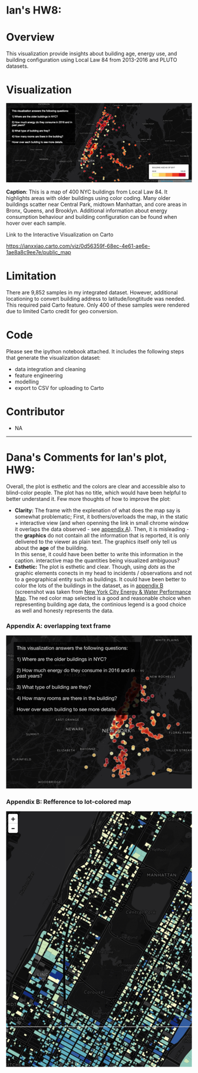 # Ian's HW8:
# Overview
This visualization provide insights about building age, energy use, and building configuration using Local Law 84 from 2013-2016 and PLUTO datasets. 

# Visualization
![Alt text](./screenshot.png?raw=true)

**Caption**: This is a map of 400 NYC buildings from Local Law 84. It highlights areas with older buildings using color coding. Many older buildings scatter near Central Park, midtown Manhattan, and core areas in Bronx, Queens, and Brooklyn. Additional information about energy consumption behaviour and building configuration can be found when hover over each sample. 

Link to the Interactive Visualization on Carto

https://ianxxiao.carto.com/viz/0d56359f-68ec-4e61-ae6e-1ae8a8c9ee7e/public_map

# Limitation
There are 9,852 samples in my integrated dataset. However, additional locationing to convert building address to latitude/longtitude was needed. This required paid Carto feature. Only 400 of these samples were rendered due to limited Carto credit for geo conversion.

# Code
Please see the ipython notebook attached. It includes the following steps that generate the visualization dataset:
- data integration and cleaning
- feature engineering
- modelling
- export to CSV for uploading to Carto

# Contributor
- NA

-----

# Dana's Comments for Ian's plot, HW9:

Overall, the plot is esthetic and the colors are clear and accessible also to blind-color people. The plot has no title, which would have been helpful to better understand it. Few more thoughts of how to improve the plot:
- **Clarity:** The frame with the explenation of what does the map say is somewhat problematic; First, it bothers/overloads the map, in the static + interactive view (and when openning the link in small chrome window it overlaps the data observed - see [appendix A](https://github.com/danachermesh/PUI2017_dcr346/blob/master/HW9_dcr346/Screen%20Shot%202017-11-19%20at%2019.54.54.png)). Then, it is misleading - the **graphics** do not contain all the information that is reported, it is only delivered to the viewer as plain text. The graphics itself only tell us about the **age** of the buiilding.<br>
In this sense, it could have been better to write this information in the caption.
interactive map the quantities being visualized ambiguous?
- **Esthetic:** The plot is esthetic and clear. Though, using _dots_ as the graphic elements conects in my head to incidents / observations and not to a geographical entity such as buildings. It could have been better to color the lots of the buildings in the dataset, as in [appendix B](https://github.com/danachermesh/PUI2017_dcr346/blob/master/HW9_dcr346/Screen%20Shot%202017-11-19%20at%2018.47.51.png) (screenshot was taken from [New York City Energy 
& Water Performance Map](https://serv.cusp.nyu.edu/projects/evt/). The red color map selected is a good and reasonable choice when representing building age data, the continious legend is a good choice as well and honesty represents the data.

### Appendix A: overlapping text frame
![alt text](https://github.com/danachermesh/PUI2017_dcr346/blob/master/HW9_dcr346/Screen%20Shot%202017-11-19%20at%2019.54.54.png)

### Appendix B: Refference to lot-colored map
![alt text](https://github.com/danachermesh/PUI2017_dcr346/blob/master/HW9_dcr346/Screen%20Shot%202017-11-19%20at%2018.47.51.png)
